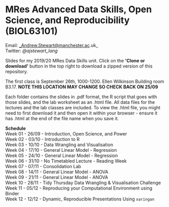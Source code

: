 # MRes Advanced Data Skills, Open Science, and Reproducibility (BIOL63101)
 
Email: _Andrew.Stewart@manchester.ac.uk_ <br>
Twitter: _@ajstewart_lang_ <br>

Slides for my 2019/20 MRes Data Skills unit.  Click on the __'Clone or download'__ button in the top right to download a zipped version of this repository.

The first class is September 26th, 1000-1200. Ellen Wilkinson Building room B3.17. __NOTE THIS LOCATION MAY CHANGE SO CHECK BACK ON 25/09__

Each folder contains the slides in .pdf format, the R script that goes with those slides, and the lab worksheet as an .html file.  All data files for the lectures and the lab classes are included.  To view the .html file, you might need to first download it and then open it within your browser - ensure it has .html at the end of the file name when you save it. 

__Schedule__<br>
Week 01 - 26/09 - Introduction, Open Science, and Power <br>
Week 02 - 03/10 - Introduction to R <br>
Week 03 - 10/10 - Data Wrangling and Visualisation <br>
Week 04 - 17/10 - General Linear Model - Regression <br>
Week 05 - 24/10 - General Linear Model - Regression <br>
Week 06 - 31/10 - No Timetabled Lecture - Reading Week <br>
Week 07 - 07/11 - Consolidation Lab <br>
Week 08 - 14/11 - General Linear Model - ANOVA <br>
Week 09 - 21/11 - General Linear Model - ANOVA <br>
Week 10 - 28/11 - Tidy Thursday Data Wrangling & Visualisation Challenge <br>
Week 11 - 05/12 - Reproducing your Computational Environment using Binder <br>
Week 12 - 12/12 - Dynamic, Reproducible Presentations Using `xaringan` <br>
